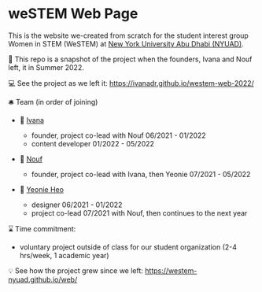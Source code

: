 # weSTEM Web Page 
This is the website we-created from scratch for the student interest group Women in STEM (WeSTEM) at [New York University Abu Dhabi (NYUAD)](https://nyuad.nyu.edu/en/). 

:camera_flash: This repo is a snapshot of the project when the founders, Ivana and Nouf left, it in Summer 2022. 

:computer: See the project as we left it: https://ivanadr.github.io/westem-web-2022/

:bellhop_bell: Team (in order of joining)

* :woman: [Ivana](https://www.linkedin.com/in/ivana-drabova/)  
	* founder, project co-lead with Nouf 06/2021 - 01/2022
	* content developer 01/2022 - 05/2022 

* :woman: [Nouf](https://www.linkedin.com/in/nouf-alabbasi/) 
	* founder, project co-lead with Ivana, then Yeonie 07/2021 - 05/2022 

* :woman: [Yeonie Heo](https://ae.linkedin.com/in/yeonie-heo-5b491721a)
	* designer 06/2021 - 01/2022
	* project co-lead 07/2021 with Nouf, then continues to the next year 

:hourglass: 
Time commitment: 
* voluntary project outside of class for our student organization (2-4 hrs/week, 1 academic year)

:bulb: See how the project grew since we left: https://westem-nyuad.github.io/web/


